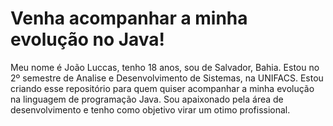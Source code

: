 # Venha acompanhar a minha evolução no Java! 

Meu nome é João Luccas, tenho 18 anos, sou de Salvador, Bahia. Estou no 2º semestre de Analise e Desenvolvimento de Sistemas, na UNIFACS. Estou criando esse repositório para quem quiser acompanhar a minha evolução na linguagem de programação Java. 
Sou apaixonado pela área de desenvolvimento e tenho como objetivo virar um otimo profissional. 

